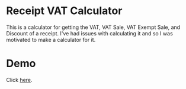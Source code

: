 # Receipt VAT Calculator
This is a calculator for getting the VAT, VAT Sale, VAT Exempt Sale, and Discount of a receipt.
I've had issues with calculating it and so I was motivated to make a calculator for it.

# Demo
Click <a href="https://iceniveth.github.io/receipt-vat-calculator/" target="_blank">here</a>.
